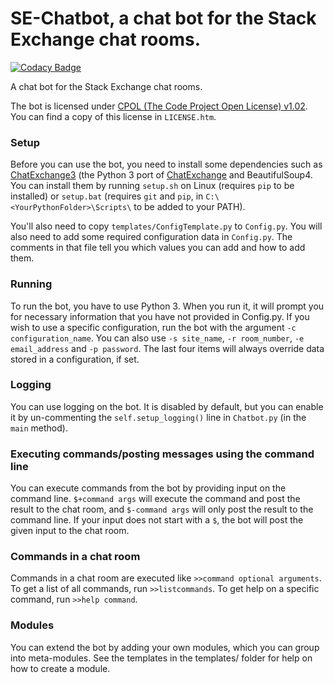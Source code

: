 # SE-Chatbot, a chat bot for the Stack Exchange chat rooms. #

[![Codacy Badge](https://api.codacy.com/project/badge/97adf407ede44aafafdb692e45d28c1e)](https://www.codacy.com/app/programfox/SE-Chatbot)

A chat bot for the Stack Exchange chat rooms.

The bot is licensed under [CPOL (The Code Project Open License) v1.02](http://www.codeproject.com/info/cpol10.aspx). You can find a copy of this license in `LICENSE.htm`.

### Setup ###

Before you can use the bot, you need to install some dependencies such as [ChatExchange3](https://github.com/ByteCommander/ChatExchange3) (the Python 3 port of [ChatExchange](https://github.com/Manishearth/ChatExchange) and BeautifulSoup4. You can install them by running `setup.sh` on Linux (requires `pip` to be installed) or `setup.bat` (requires `git` and `pip`, in `C:\<YourPythonFolder>\Scripts\` to be added to your PATH).

You'll also need to copy `templates/ConfigTemplate.py` to `Config.py`. You will also need to add some required configuration data in `Config.py`. The comments in that file tell you which values you can add and how to add them.

### Running ###
To run the bot, you have to use Python 3. When you run it, it will prompt you for necessary information that you have not provided in Config.py. If you wish to use a specific configuration, run the bot with the argument `-c configuration_name`. You can also use `-s site_name`, `-r room_number`, `-e email_address` and `-p password`. The last four items will always override data stored in a configuration, if set.

### Logging ###

You can use logging on the bot. It is disabled by default, but you can enable it by un-commenting the `self.setup_logging()` line in `Chatbot.py` (in the `main` method).

### Executing commands/posting messages using the command line ###

You can execute commands from the bot by providing input on the command line. `$+command args` will execute the command and post the result to the chat room, and `$-command args` will only post the result to the command line. If your input does not start with a `$`, the bot will post the given input to the chat room.

### Commands in a chat room ###

Commands in a chat room are executed like `>>command optional arguments`. To get a list of all commands, run `>>listcommands`. To get help on a specific command, run `>>help command`.

### Modules ###

You can extend the bot by adding your own modules, which you can group into meta-modules. See the templates in the templates/ folder for help on how to create a module.
